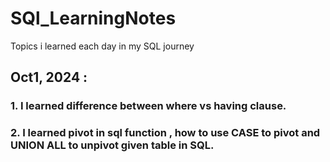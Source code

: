 # SQl_LearningNotes
Topics i learned each day in my SQL journey


## Oct1, 2024 : 

### 1. I learned difference between where vs having clause.
### 2. I learned pivot in sql function , how to use CASE to pivot and UNION ALL to unpivot given table in SQL.
